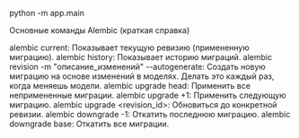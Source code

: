 python -m app.main

Основные команды Alembic (краткая справка)

alembic current: Показывает текущую ревизию (примененную миграцию).
alembic history: Показывает историю миграций.
alembic revision -m "описание_изменений" --autogenerate: Создать новую миграцию на основе изменений в моделях. Делать это каждый раз, когда меняешь модели.
alembic upgrade head: Применить все непримененные миграции.
alembic upgrade +1: Применить следующую миграцию.
alembic upgrade <revision_id>: Обновиться до конкретной ревизии.
alembic downgrade -1: Откатить последнюю миграцию.
alembic downgrade base: Откатить все миграции.
